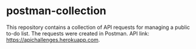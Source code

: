 # postman-collection
This repository contains a collection of API requests for managing a public to-do list. The requests were created in Postman.
API link: https://apichallenges.herokuapp.com.
